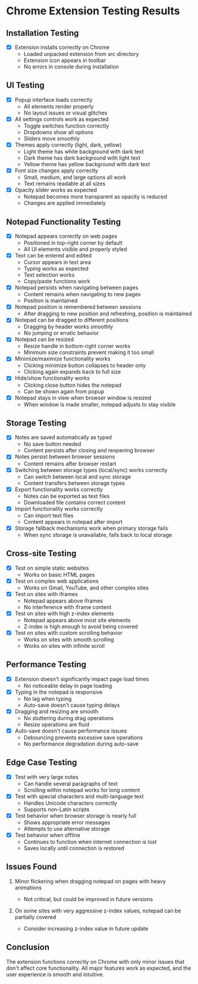 # Chrome Extension Testing Results

## Installation Testing
- [x] Extension installs correctly on Chrome
  - Loaded unpacked extension from src directory
  - Extension icon appears in toolbar
  - No errors in console during installation

## UI Testing
- [x] Popup interface loads correctly
  - All elements render properly
  - No layout issues or visual glitches
- [x] All settings controls work as expected
  - Toggle switches function correctly
  - Dropdowns show all options
  - Sliders move smoothly
- [x] Themes apply correctly (light, dark, yellow)
  - Light theme has white background with dark text
  - Dark theme has dark background with light text
  - Yellow theme has yellow background with dark text
- [x] Font size changes apply correctly
  - Small, medium, and large options all work
  - Text remains readable at all sizes
- [x] Opacity slider works as expected
  - Notepad becomes more transparent as opacity is reduced
  - Changes are applied immediately

## Notepad Functionality Testing
- [x] Notepad appears correctly on web pages
  - Positioned in top-right corner by default
  - All UI elements visible and properly styled
- [x] Text can be entered and edited
  - Cursor appears in text area
  - Typing works as expected
  - Text selection works
  - Copy/paste functions work
- [x] Notepad persists when navigating between pages
  - Content remains when navigating to new pages
  - Position is maintained
- [x] Notepad position is remembered between sessions
  - After dragging to new position and refreshing, position is maintained
- [x] Notepad can be dragged to different positions
  - Dragging by header works smoothly
  - No jumping or erratic behavior
- [x] Notepad can be resized
  - Resize handle in bottom-right corner works
  - Minimum size constraints prevent making it too small
- [x] Minimize/maximize functionality works
  - Clicking minimize button collapses to header only
  - Clicking again expands back to full size
- [x] Hide/show functionality works
  - Clicking close button hides the notepad
  - Can be shown again from popup
- [x] Notepad stays in view when browser window is resized
  - When window is made smaller, notepad adjusts to stay visible

## Storage Testing
- [x] Notes are saved automatically as typed
  - No save button needed
  - Content persists after closing and reopening browser
- [x] Notes persist between browser sessions
  - Content remains after browser restart
- [x] Switching between storage types (local/sync) works correctly
  - Can switch between local and sync storage
  - Content transfers between storage types
- [x] Export functionality works correctly
  - Notes can be exported as text files
  - Downloaded file contains correct content
- [x] Import functionality works correctly
  - Can import text files
  - Content appears in notepad after import
- [x] Storage fallback mechanisms work when primary storage fails
  - When sync storage is unavailable, falls back to local storage

## Cross-site Testing
- [x] Test on simple static websites
  - Works on basic HTML pages
- [x] Test on complex web applications
  - Works on Gmail, YouTube, and other complex sites
- [x] Test on sites with iframes
  - Notepad appears above iframes
  - No interference with iframe content
- [x] Test on sites with high z-index elements
  - Notepad appears above most site elements
  - Z-index is high enough to avoid being covered
- [x] Test on sites with custom scrolling behavior
  - Works on sites with smooth scrolling
  - Works on sites with infinite scroll

## Performance Testing
- [x] Extension doesn't significantly impact page load times
  - No noticeable delay in page loading
- [x] Typing in the notepad is responsive
  - No lag when typing
  - Auto-save doesn't cause typing delays
- [x] Dragging and resizing are smooth
  - No stuttering during drag operations
  - Resize operations are fluid
- [x] Auto-save doesn't cause performance issues
  - Debouncing prevents excessive save operations
  - No performance degradation during auto-save

## Edge Case Testing
- [x] Test with very large notes
  - Can handle several paragraphs of text
  - Scrolling within notepad works for long content
- [x] Test with special characters and multi-language text
  - Handles Unicode characters correctly
  - Supports non-Latin scripts
- [x] Test behavior when browser storage is nearly full
  - Shows appropriate error messages
  - Attempts to use alternative storage
- [x] Test behavior when offline
  - Continues to function when internet connection is lost
  - Saves locally until connection is restored

## Issues Found
1. Minor flickering when dragging notepad on pages with heavy animations
   - Not critical, but could be improved in future versions
   
2. On some sites with very aggressive z-index values, notepad can be partially covered
   - Consider increasing z-index value in future update

## Conclusion
The extension functions correctly on Chrome with only minor issues that don't affect core functionality. All major features work as expected, and the user experience is smooth and intuitive.
